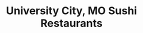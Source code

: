 ---
layout: city
title: University City, MO Sushi Restaurants
permalink: /missouri/university-city/
stateAbbr: MO
stateName: Missouri
cityName: University City

---